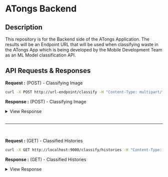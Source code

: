 # ATongs Backend

## Description
This repository is for the Backend side of the ATongs Application. The results will be an Endpoint URL that will be used when classifying waste in the ATongs App which is being developed by the Mobile Development Team as an ML Model classification API.

## API Requests & Responses


**Request :** (POST) - Classifying Image

```bash
curl -X POST http://url-endpoint/classify -H "Content-Type: multipart/form-data" -F "image=@battery.jpg"
```

**Response :** (POST) - Classifying Image

<details>
  <summary>View Response</summary>
  
  ```
  {
    "status": "success",
    "message": "Model is classified successfully",
    "data": {
      "id": "2e7bf7b4-8b85-48aa-8b81-d781f9d43868",
      "result": [
        {
          "label": "plastic",
          "probability": 0.8748536705970764
        },
        {
          "label": "white-glass",
          "probability": 0.12288793176412582
        },
        {
          "label": "paper",
          "probability": 0.0014800921780988574
        }
      ],
      "createdAt": "2024-06-07T01:35:23.788Z"
    }
  }
  ```

</details>

<br>
<hr>
<br>

**Request :** (GET) - Classified Histories

```bash
curl -X GET http://localhost:9000/classify/histories -H "Content-Type: multipart/form-data"
```

**Response :** (GET) - Classified Histories

<details>
  <summary>View Response</summary>

  ```
  {
    "status": "success",
    "message": "Classification histories fetched successfully",
    "data": [
      {
        "result": [
          {
            "probability": 0.8748536705970764,
            "label": "plastic"
          },
          {
            "probability": 0.12288793176412582,
            "label": "white-glass"
          },
          {
            "probability": 0.0014800921780988574,
            "label": "paper"
          }
        ],
        "createdAt": "2024-06-07T01:35:23.788Z",
        "id": "2e7bf7b4-8b85-48aa-8b81-d781f9d43868"
      },
      {
        "result": [
          {
            "probability": 0.9983554482460022,
            "label": "plastic"
          },
          {
            "probability": 0.0011787937255576253,
            "label": "white-glass"
          },
          {
            "probability": 0.0003602729120757431,
            "label": "paper"
          }
        ],
        "createdAt": "2024-06-07T01:33:47.641Z",
        "id": "516d46db-dba9-4f51-84ec-6fc1929617a4"
      },
      {
        "result": [
          {
            "probability": 0.9983554482460022,
            "label": "plastic"
          },
          {
            "probability": 0.0011787937255576253,
            "label": "white-glass"
          },
          {
            "probability": 0.0003602729120757431,
            "label": "paper"
          }
        ],
        "createdAt": "2024-06-07T01:27:27.810Z",
        "id": "e2249545-d2ad-4301-986b-ddfd33ec7ec5"
      }
    ]
  }
  ```

</details>